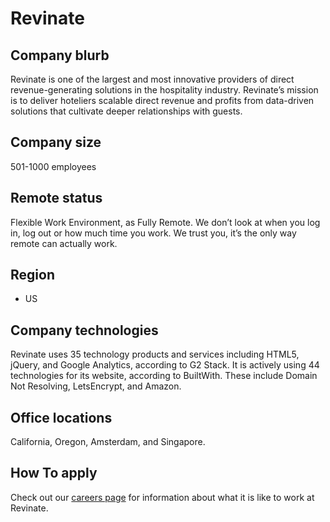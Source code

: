 # Revinate

## Company blurb

Revinate is one of the largest and most innovative providers of direct revenue-generating solutions in the hospitality industry. Revinate’s mission is to deliver hoteliers scalable direct revenue and profits from data-driven solutions that cultivate deeper relationships with guests. 

## Company size

501-1000 employees

## Remote status

Flexible Work Environment, as Fully Remote.
We don’t look at when you log in, log out or how much time you work. We trust you, it’s the only way remote can actually work.

## Region

- US

## Company technologies

Revinate uses 35 technology products and services including HTML5, jQuery, and Google Analytics, according to G2 Stack.
It is actively using 44 technologies for its website, according to BuiltWith. These include Domain Not Resolving, LetsEncrypt, and Amazon.

## Office locations

California, Oregon, Amsterdam, and Singapore.

## How To apply

Check out our [careers page](https://www.revinate.com/about/careers/) for information about what it is like to work at Revinate.
